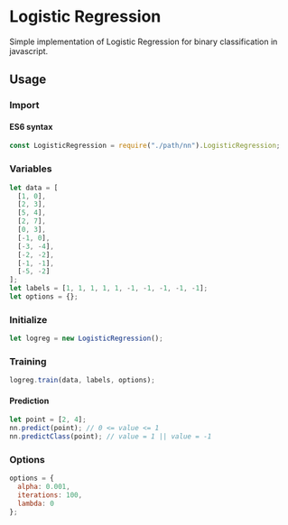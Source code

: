 # Logistic Regression

Simple implementation of Logistic Regression for binary classification in javascript.

## Usage

### Import

#### ES6 syntax

```javascript
const LogisticRegression = require("./path/nn").LogisticRegression;
```

### Variables

```javascript
let data = [
  [1, 0],
  [2, 3],
  [5, 4],
  [2, 7],
  [0, 3],
  [-1, 0],
  [-3, -4],
  [-2, -2],
  [-1, -1],
  [-5, -2]
];
let labels = [1, 1, 1, 1, 1, -1, -1, -1, -1, -1];
let options = {};
```

### Initialize

```javascript
let logreg = new LogisticRegression();
```

### Training

```javascript
logreg.train(data, labels, options);
```

#### Prediction

```javascript
let point = [2, 4];
nn.predict(point); // 0 <= value <= 1
nn.predictClass(point); // value = 1 || value = -1
```

### Options

```javascript
options = {
  alpha: 0.001,
  iterations: 100,
  lambda: 0
};
```
